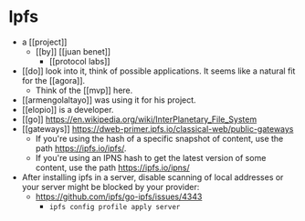 # Ipfs

- a [[project]]
  - [[by]] [[juan benet]]
    - [[protocol labs]]
- [[do]] look into it, think of possible applications. It seems like a natural fit for the [[agora]].
  - Think of the [[mvp]] here.
- [[armengolaltayo]] was using it for his project.
- [[elopio]] is a developer.
- [[go]] https://en.wikipedia.org/wiki/InterPlanetary_File_System
- [[gateways]]  https://dweb-primer.ipfs.io/classical-web/public-gateways
  - If you're using the hash of a specific snapshot of content, use the path https://ipfs.io/ipfs/<your-ipfs-hash>. 
  - If you're using an IPNS hash to get the latest version of some content, use the path https://ipfs.io/ipns/<your-ipns-hash>
- After installing ipfs in a server, disable scanning of local addresses or your server might be blocked by your provider:
  - https://github.com/ipfs/go-ipfs/issues/4343
    - ```ipfs config profile apply server```


